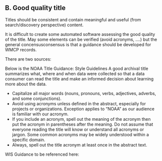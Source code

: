## B.	Good quality title

Titles should be consistent and contain meaningful and useful (from search/discovery perspective) content.

It is difficult to create some automated software assessing the good quality of the title.
May some elements can be verified (avoid acronyms, ….) but the general concensusconsensus is that a guidance should be developed for WMCP records.

There are two sources:

Below is the NOAA Title Guidance:
Style Guidelines
A good archival title summarizes what, where and when data were collected so that a data consumer can read the title and make an informed decision about learning more about the data.

- Capitalize all major words (nouns, pronouns, verbs, adjectives, adverbs, and some conjunctions).
- Avoid using acronyms unless defined in the abstract, especially for projects or organizations. Exception applies to “NOAA” as our audience is familiar with our acronym.
- If you include an acronym, spell out the meaning of the acronym then put the acronym in parentheses after the meaning. Do not assume that everyone reading the title will know or understand all acronyms or jargon. Some common acronyms may be widely understood within a specific domain.
- Always, spell out the title acronym at least once in the abstract text.

WIS Guidance to be referenced here:
